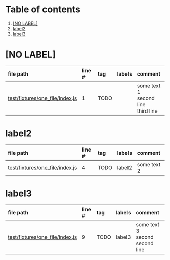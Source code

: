 # Table of contents

1. [[NO LABEL]](#1-0)
2. [label2](#1-1)
3. [label3](#1-2)

# [NO LABEL]<a id="1-0"></a>

| file path | line # | tag | labels | comment
|:----------|:-------|:----|:-------|:-------
| [test/fixtures/one_file/index.js](../../test/prefix/test/fixtures/one_file/index.js#L1) | 1 | TODO |  | some text 1<br>second line<br>third line

# label2<a id="1-1"></a>

| file path | line # | tag | labels | comment
|:----------|:-------|:----|:-------|:-------
| [test/fixtures/one_file/index.js](../../test/prefix/test/fixtures/one_file/index.js#L4) | 4 | TODO | label2 | some text 2

# label3<a id="1-2"></a>

| file path | line # | tag | labels | comment
|:----------|:-------|:----|:-------|:-------
| [test/fixtures/one_file/index.js](../../test/prefix/test/fixtures/one_file/index.js#L9) | 9 | TODO | label3 | some text 3<br>second second line
